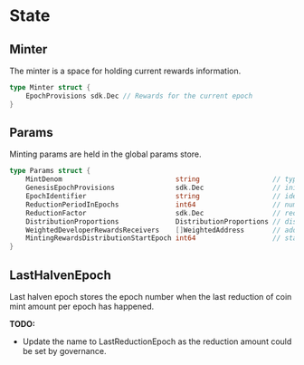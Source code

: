 <!--
order: 2
-->

# State

## Minter

The minter is a space for holding current rewards information.

```go
type Minter struct {
	EpochProvisions sdk.Dec // Rewards for the current epoch
}
```

## Params

Minting params are held in the global params store.

```go
type Params struct {
	MintDenom                            string                  // type of coin to mint
	GenesisEpochProvisions               sdk.Dec                 // initial epoch provisions at genesis
	EpochIdentifier                      string                  // identifier of epoch
	ReductionPeriodInEpochs              int64                   // number of epochs between reward reductions
	ReductionFactor                      sdk.Dec                 // reduction multiplier to execute on each period
	DistributionProportions              DistributionProportions // distribution_proportions defines the proportion of the minted denom
	WeightedDeveloperRewardsReceivers    []WeightedAddress       // address to receive developer rewards
	MintingRewardsDistributionStartEpoch int64                   // start epoch to distribute minting rewards
}
```

## LastHalvenEpoch

Last halven epoch stores the epoch number when the last reduction of coin mint amount per epoch has happened.

**TODO:**
- Update the name to LastReductionEpoch as the reduction amount could be set by governance.